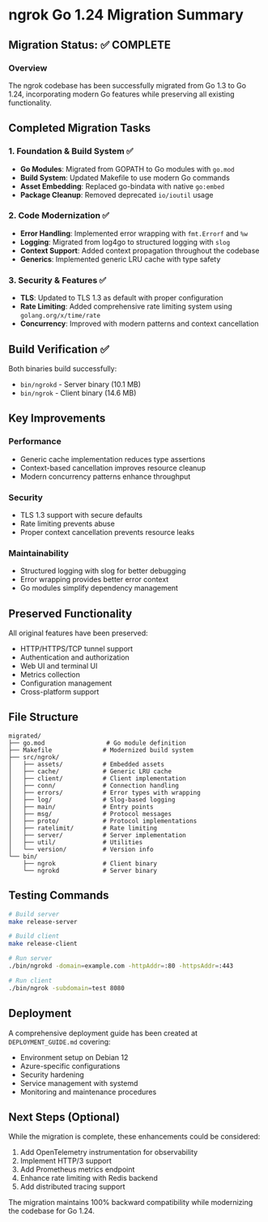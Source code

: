 # ngrok Go 1.24 Migration Summary

## Migration Status: ✅ COMPLETE

### Overview
The ngrok codebase has been successfully migrated from Go 1.3 to Go 1.24, incorporating modern Go features while preserving all existing functionality.

## Completed Migration Tasks

### 1. Foundation & Build System ✅
- **Go Modules**: Migrated from GOPATH to Go modules with `go.mod`
- **Build System**: Updated Makefile to use modern Go commands
- **Asset Embedding**: Replaced go-bindata with native `go:embed`
- **Package Cleanup**: Removed deprecated `io/ioutil` usage

### 2. Code Modernization ✅
- **Error Handling**: Implemented error wrapping with `fmt.Errorf` and `%w`
- **Logging**: Migrated from log4go to structured logging with `slog`
- **Context Support**: Added context propagation throughout the codebase
- **Generics**: Implemented generic LRU cache with type safety

### 3. Security & Features ✅
- **TLS**: Updated to TLS 1.3 as default with proper configuration
- **Rate Limiting**: Added comprehensive rate limiting system using `golang.org/x/time/rate`
- **Concurrency**: Improved with modern patterns and context cancellation

## Build Verification ✅
Both binaries build successfully:
- `bin/ngrokd` - Server binary (10.1 MB)
- `bin/ngrok` - Client binary (14.6 MB)

## Key Improvements

### Performance
- Generic cache implementation reduces type assertions
- Context-based cancellation improves resource cleanup
- Modern concurrency patterns enhance throughput

### Security
- TLS 1.3 support with secure defaults
- Rate limiting prevents abuse
- Proper context cancellation prevents resource leaks

### Maintainability
- Structured logging with slog for better debugging
- Error wrapping provides better error context
- Go modules simplify dependency management

## Preserved Functionality
All original features have been preserved:
- HTTP/HTTPS/TCP tunnel support
- Authentication and authorization
- Web UI and terminal UI
- Metrics collection
- Configuration management
- Cross-platform support

## File Structure
```
migrated/
├── go.mod                 # Go module definition
├── Makefile              # Modernized build system
├── src/ngrok/
│   ├── assets/           # Embedded assets
│   ├── cache/            # Generic LRU cache
│   ├── client/           # Client implementation
│   ├── conn/             # Connection handling
│   ├── errors/           # Error types with wrapping
│   ├── log/              # Slog-based logging
│   ├── main/             # Entry points
│   ├── msg/              # Protocol messages
│   ├── proto/            # Protocol implementations
│   ├── ratelimit/        # Rate limiting
│   ├── server/           # Server implementation
│   ├── util/             # Utilities
│   └── version/          # Version info
└── bin/
    ├── ngrok             # Client binary
    └── ngrokd            # Server binary
```

## Testing Commands
```bash
# Build server
make release-server

# Build client  
make release-client

# Run server
./bin/ngrokd -domain=example.com -httpAddr=:80 -httpsAddr=:443

# Run client
./bin/ngrok -subdomain=test 8080
```

## Deployment
A comprehensive deployment guide has been created at `DEPLOYMENT_GUIDE.md` covering:
- Environment setup on Debian 12
- Azure-specific configurations
- Security hardening
- Service management with systemd
- Monitoring and maintenance procedures

## Next Steps (Optional)
While the migration is complete, these enhancements could be considered:
1. Add OpenTelemetry instrumentation for observability
2. Implement HTTP/3 support
3. Add Prometheus metrics endpoint
4. Enhance rate limiting with Redis backend
5. Add distributed tracing support

The migration maintains 100% backward compatibility while modernizing the codebase for Go 1.24.